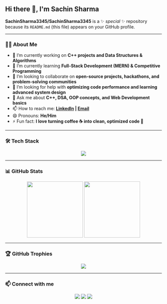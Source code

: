 ## Hi there 👋, I'm Sachin Sharma  

**SachinSharma3345/SachinSharma3345** is a ✨ _special_ ✨ repository because its `README.md` (this file) appears on your GitHub profile.  

---

### 👨‍💻 About Me  
- 🔭 I’m currently working on **C++ projects and Data Structures & Algorithms**  
- 🌱 I’m currently learning **Full-Stack Development (MERN) & Competitive Programming**  
- 👯 I’m looking to collaborate on **open-source projects, hackathons, and problem-solving communities**  
- 🤔 I’m looking for help with **optimizing code performance and learning advanced system design**  
- 💬 Ask me about **C++, DSA, OOP concepts, and Web Development basics**  
- 📫 How to reach me: **[LinkedIn]((https://www.linkedin.com/in/sachin-sharma-705655297/)) | [Email](mailto:sachinsharma3345@gmail.com)**  
- 😄 Pronouns: **He/Him**  
- ⚡ Fun fact: **I love turning coffee ☕ into clean, optimized code 🚀**  

---

### 🛠️ Tech Stack  
<p align="center">
  <img src="https://skillicons.dev/icons?i=cpp,python,java,html,css,javascript,react,nodejs,express,mongodb,git,github,vscode" />
</p>  

---

### 📊 GitHub Stats  
<p align="center">
  <img src="https://github-readme-stats.vercel.app/api?username=SachinSharma3345&show_icons=true&theme=tokyonight" height="180" />
  <img src="https://github-readme-streak-stats.herokuapp.com/?user=SachinSharma3345&theme=tokyonight" height="180" />
</p>  

---

### 🏆 GitHub Trophies  
<p align="center">
  <img src="https://github-profile-trophy.vercel.app/?username=SachinSharma3345&theme=onedark&no-frame=true&margin-w=15&margin-h=15" />
</p>  

---

### 📫 Connect with me  
<p align="center">
  <a href="https://www.linkedin.com/in/sachin-sharma3345"><img src="https://img.shields.io/badge/LinkedIn-blue?style=for-the-badge&logo=linkedin" /></a>
  <a href="mailto:sachinsharma3345@gmail.com"><img src="https://img.shields.io/badge/Email-red?style=for-the-badge&logo=gmail&logoColor=white" /></a>
  <a href="https://github.com/SachinSharma3345"><img src="https://img.shields.io/badge/GitHub-black?style=for-the-badge&logo=github" /></a>
</p>  
